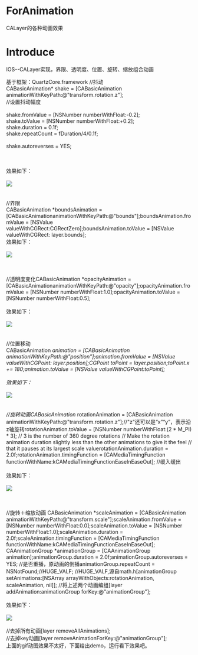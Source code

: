 # ForAnimation
CALayer的各种动画效果

# Introduce
IOS--CALayer实现，界限、透明度、位置、旋转、缩放组合动画

基于框架：QuartzCore.framework
//抖动<br>
CABasicAnimation* shake = [CABasicAnimation animationWithKeyPath:@"transform.rotation.z"];
<br>//设置抖动幅度        
<br>shake.fromValue = [NSNumber numberWithFloat:-0.2];
<br>shake.toValue = [NSNumber numberWithFloat:+0.2];
<br>shake.duration = 0.1f;
<br>shake.repeatCount = fDuration/4/0.1f;        
<br>shake.autoreverses = YES;

<br><br>效果如下：
<br><br>
![](http://s4.sinaimg.cn/mw690/0028NHt6gy6TGgqchjl33&690)
<br><br>
<br>//界限
<br>CABasicAnimation *boundsAnimation = [CABasicAnimationanimationWithKeyPath:@"bounds"];boundsAnimation.fromValue = [NSValue valueWithCGRect:CGRectZero];boundsAnimation.toValue = [NSValue valueWithCGRect: layer.bounds];
<br>效果如下：
<br><br>
![](http://s7.sinaimg.cn/mw690/0028NHt6gy6TGgf0eY6b6&690)
<br><br>

<br>//透明度变化CABasicAnimation *opacityAnimation = [CABasicAnimationanimationWithKeyPath:@"opacity"];opacityAnimation.fromValue = [NSNumber numberWithFloat:1.0];opacityAnimation.toValue = [NSNumber numberWithFloat:0.5];
<br><br>效果如下：
<br><br>
![](http://s16.sinaimg.cn/mw690/0028NHt6gy6TGgthC1h2f&690)
<br><br>
<br>//位置移动
<br>CABasicAnimation *animation  = [CABasicAnimation animationWithKeyPath:@"position"];animation.fromValue =  [NSValue valueWithCGPoint: layer.position];CGPoint toPoint = layer.position;toPoint.x += 180;animation.toValue = [NSValue valueWithCGPoint:toPoint];
<br><br>效果如下：
<br><br>
![](http://s5.sinaimg.cn/mw690/0028NHt6gy6TGgyCSj264&690)
<br><br>
<br>//旋转动画CABasicAnimation* rotationAnimation =       [CABasicAnimation animationWithKeyPath:@"transform.rotation.z"];//"z"还可以是“x”“y”，表示沿z轴旋转rotationAnimation.toValue = [NSNumber numberWithFloat:(2 * M_PI) * 3];     // 3 is the number of 360 degree rotations // Make the rotation animation duration slightly less than the other animations to give it the feel // that it pauses at its largest scale valuerotationAnimation.duration = 2.0f;rotationAnimation.timingFunction = [CAMediaTimingFunction functionWithName:kCAMediaTimingFunctionEaseInEaseOut]; //缓入缓出
<br><br>效果如下：
<br><br>
![](http://s4.sinaimg.cn/mw690/0028NHt6gy6TGgGs42753&690)
<br><br>

<br>//旋转＋缩放动画
CABasicAnimation *scaleAnimation = [CABasicAnimation animationWithKeyPath:@"transform.scale"];scaleAnimation.fromValue = [NSNumber numberWithFloat:0.0];scaleAnimation.toValue = [NSNumber numberWithFloat:1.0];scaleAnimation.duration = 2.0f;scaleAnimation.timingFunction = [CAMediaTimingFunction functionWithName:kCAMediaTimingFunctionEaseInEaseOut];
CAAnimationGroup *animationGroup = [CAAnimationGroup animation];animationGroup.duration = 2.0f;animationGroup.autoreverses = YES;   //是否重播，原动画的倒播animationGroup.repeatCount = NSNotFound;//HUGE_VALF;     //HUGE_VALF,源自math.h[animationGroup setAnimations:[NSArray arrayWithObjects:rotationAnimation, scaleAnimation, nil]];
//将上述两个动画编组[layer addAnimation:animationGroup forKey:@"animationGroup"];
<br><br>效果如下：
<br><br>
![](http://s9.sinaimg.cn/mw690/0028NHt6gy6TGgJTGXu28&690)
<br><br>
//去掉所有动画[layer removeAllAnimations];
<br>//去掉key动画[layer removeAnimationForKey:@"animationGroup"];
<br>上面的gif动图效果不太好，下面给出demo，运行看下效果吧。

